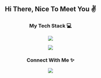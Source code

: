 <h2 align="center">Hi There, Nice To Meet You ✌</h2>

<h3 align="center">My Tech Stack 💻</h3>
<p align="center">
  <a href="#">
    <img src="https://skillicons.dev/icons?i=html,css,js,php,mysql,python,c,cs,cpp,java,nodejs,react" />
  </a>
</p>
<p align="center">
  <a href="#">
      <img src="https://skillicons.dev/icons?i=vscode,eclipse,visualstudio,git,cloudflare,figma,ai,ps" />
  </a>
</p>
<h3 align="center">Connect With Me ✨</h3>
<p align="center">
  <a href="https://skillicons.dev">
    <img src="https://skillicons.dev/icons?i=linkedin,codepen,instagram,twitter" />
  </a>
</p>
<!-- Credit to this guy 👉https://github.com/tandpfun/skill-icons -->
<!--The Website https://skillicons.dev/-->
